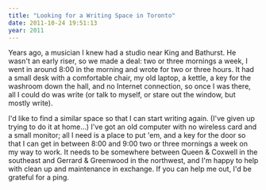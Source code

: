 ```yaml
---
title: "Looking for a Writing Space in Toronto"
date: 2011-10-24 19:51:13
year: 2011
---
```

Years ago, a musician I knew had a studio near King and Bathurst. He wasn't an early riser, so we made a deal: two or three mornings a week, I went in around 8:00 in the morning and wrote for two or three hours. It had a small desk with a comfortable chair, my old laptop, a kettle, a key for the washroom down the hall, and no Internet connection, so once I was there, all I could do was write (or talk to myself, or stare out the window, but mostly write).

I'd like to find a similar space so that I can start writing again. (I've given up trying to do it at home…) I've got an old computer with no wireless card and a small monitor; all I need is a place to put 'em, and a key for the door so that I can get in between 8:00 and 9:00 two or three mornings a week on my way to work. It needs to be somewhere between Queen &amp; Coxwell in the southeast and Gerrard &amp; Greenwood in the northwest, and I'm happy to help with clean up and maintenance in exchange.  If you can help me out, I'd be grateful for a ping.
